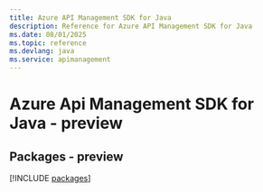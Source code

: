 ```yaml
---
title: Azure API Management SDK for Java
description: Reference for Azure API Management SDK for Java
ms.date: 08/01/2025
ms.topic: reference
ms.devlang: java
ms.service: apimanagement
---
```

# Azure Api Management SDK for Java - preview
## Packages - preview
[!INCLUDE [packages](api-management-index.md)]
